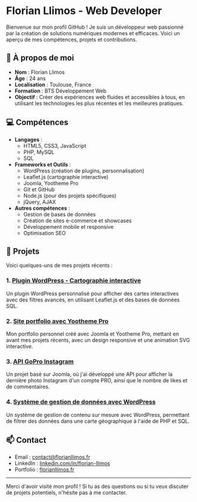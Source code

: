# Florian Llimos - Web Developer

Bienvenue sur mon profil GitHub ! Je suis un développeur web passionné par la création de solutions numériques modernes et efficaces. Voici un aperçu de mes compétences, projets et contributions.

## 🚀 À propos de moi

- **Nom** : Florian Llimos
- **Âge** : 24 ans
- **Localisation** : Toulouse, France
- **Formation** : BTS Développement Web
- **Objectif** : Créer des expériences web fluides et accessibles à tous, en utilisant les technologies les plus récentes et les meilleures pratiques.

## 💻 Compétences

- **Langages** :
  - HTML5, CSS3, JavaScript
  - PHP, MySQL
  - SQL
- **Frameworks et Outils** :
  - WordPress (création de plugins, personnalisation)
  - Leaflet.js (cartographie interactive)
  - Joomla, Yootheme Pro
  - Git et GitHub
  - Node.js (pour des projets spécifiques)
  - jQuery, AJAX
- **Autres compétences** :
  - Gestion de bases de données
  - Création de sites e-commerce et showcases
  - Développement mobile et responsive
  - Optimisation SEO

## 📂 Projets

Voici quelques-uns de mes projets récents :

### 1. [Plugin WordPress - Cartographie interactive](lien-vers-le-projet)
Un plugin WordPress personnalisé pour afficher des cartes interactives avec des filtres avancés, en utilisant Leaflet.js et des bases de données SQL.

### 2. [Site portfolio avec Yootheme Pro](lien-vers-le-projet)
Mon portfolio personnel créé avec Joomla et Yootheme Pro, mettant en avant mes projets récents, avec un design responsive et une animation SVG interactive.

### 3. [API GoPro Instagram](lien-vers-le-projet)
Un projet basé sur Joomla, où j'ai développé une API pour afficher la dernière photo Instagram d'un compte PRO, ainsi que le nombre de likes et de commentaires.

### 4. [Système de gestion de données avec WordPress](lien-vers-le-projet)
Un système de gestion de contenu sur mesure avec WordPress, permettant de filtrer des données dans une carte géographique à l'aide de PHP et SQL.

## 📫 Contact

- Email : contact@florianllimos.fr
- LinkedIn : [linkedin.com/in/florian-llimos](https://fr.linkedin.com/in/florian-llimos-a27944231)
- Portfolio : [florianllimos.fr](https://florianllimos.fr)

---

Merci d'avoir visité mon profil ! Si tu as des questions ou si tu veux discuter de projets potentiels, n'hésite pas à me contacter.
